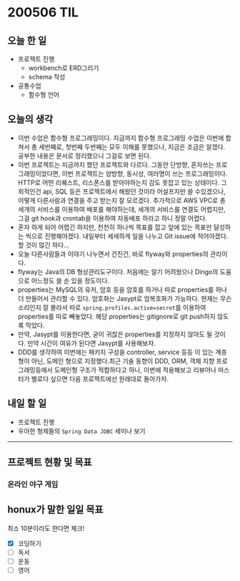 # 200506 TIL

## 오늘 한 일

- 프로젝트 진행
  - workbench로 ERD그리기
  - schema 작성
- 공통수업
  - 함수형 언어

## 오늘의 생각

- 이번 수업은 함수형 프로그래밍이다. 지금까지 함수형 프로그래밍 수업은 이번에 합쳐서 총 세번째로, 첫번째 두번째는 모두 이해를 못했으나, 지금은 조금은 알겠다. 공부한 내용은 문서로 정리했으니 그걸로 보면 된다.
- 이번 프로젝트는 지금까지 했던 프로젝트와 다르다. 그동안 단방향, 혼자쓰는 프로그래밍이었다면, 이번 프로젝트는 양방향, 동시성, 여러명이 쓰는 프로그래밍이다. HTTP로 어떤 리퀘스트, 리스폰스를 받아야하는지 감도 못잡고 있는 상태이다. 그 외적인건 api, SQL 등은 프로젝트에서 해왔던 것이라 어설프지만 쓸 수있겠으나, 어떻게 다른사람과 연결을 주고 받는지 잘 모르겠다. 추가적으로 AWS VPC로 총 세개의 서비스를 이용하여 배포를 해야하는데, 세개의 서비스를 연결도 어렵지만, 그걸 git hook과 crontab을 이용하여 자동배포 하라고 하니 정말 어렵다.
- 혼자 하게 되어 어렵긴 하지만, 천천히 하나씩 목표를 잡고 앞에 있는 목표만 달성하는 씩으로 진행해야겠다. 내일부터 세세하게 일을 나누고 Git issue에 적어야겠다. 할 것이 많긴 하다...
- 오늘 다른사람들과 이야기 나누면서 건진건, 바로 flyway와 properties의 관리이다. 
- flyway는 Java의 DB 형상관리도구이다. 처음에는 알기 어려웠으나 Dingo의 도움으로 어느정도 쓸 순 있을 정도이다. 
- properties는 MySQL의 유저, 암호 등을 암호를 하거나 따로 properties를 하나더 만들어서 관리할 수 있다. 암호화는 Jasypt로 암복호화가 가능하다. 현재는 무슨 소리인지 잘 몰라서 따로 `spring.profiles.active=secret`를 이용하여 properties를 따로 빼놓았다. 해당 properties는 gitignore로 git push하지 않도록 막았다.
- 만약, Jasypt를 이용한다면, 굳이 귀찮은 properties를 지정하지 않아도 될 것이다. 만약 시간이 여유가 된다면 Jasypt를 사용해보자.
- DDD를 생각하여 이번에는 패키지 구성을 controller, service 등등 이 있는 계층형이 아닌, 도메인 형으로 지정했다.최근 기술 동향이 DDD, ORM, 객체 지향 프로그래밍등에서 도메인형 구조가 적합하다고 하니, 이번에 적용해보고 리뷰어나 마스터가 별로다 싶으면 다음 프로젝트에선 원래대로 돌아가자.

## 내일 할 일

- 프로젝트 진행
- 우아한 형제들의 `Spring Data JDBC` 세미나 보기 

------

## 프로젝트 현황 및 목표

### 온라인 야구 게임

## honux가 말한 일일 목표

최소 10분이라도 한다면 체크!

- [x] 코딩하기
- [ ] 독서
- [ ] 운동
- [ ] 영어